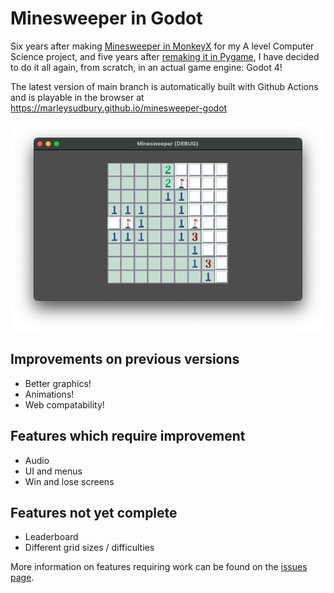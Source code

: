 # Minesweeper in Godot

Six years after making [Minesweeper in MonkeyX](https://github.com/marleysudbury/minesweeper-monkeyx) for my A level Computer Science project, and five years after [remaking it in Pygame](https://github.com/marleysudbury/minesweeper-pygame), I have decided to do it all again, from scratch, in an actual game engine: Godot 4!

The latest version of main branch is automatically built with Github Actions and is playable in the browser at <https://marleysudbury.github.io/minesweeper-godot>

![Screenshot of game](https://github.com/marleysudbury/minesweeper-godot/blob/main/example.png?raw=true)

## Improvements on previous versions

* Better graphics!
* Animations!
* Web compatability!

## Features which require improvement

* Audio
* UI and menus
* Win and lose screens

## Features not yet complete

* Leaderboard
* Different grid sizes / difficulties

More information on features requiring work can be found on the [issues page](https://github.com/marleysudbury/minesweeper-godot/issues).
